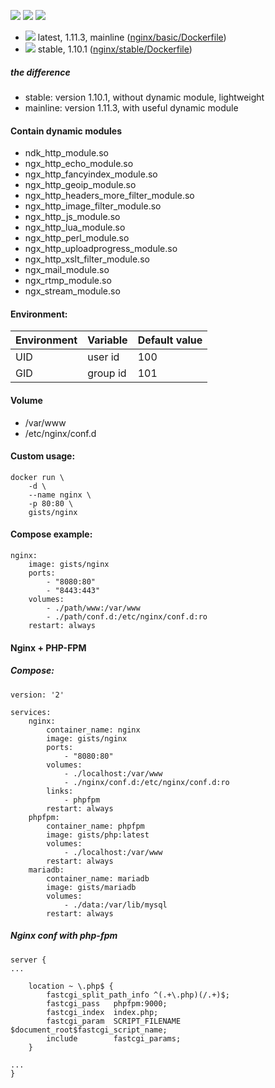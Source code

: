 ![](https://img.shields.io/docker/stars/gists/nginx.svg) ![](https://img.shields.io/docker/pulls/gists/nginx.svg) ![](https://img.shields.io/badge/Alpine-3.4-brightgreen.svg)

- ![](https://img.shields.io/badge/NGINX-1.11.3-brightgreen.svg) latest, 1.11.3, mainline ([nginx/basic/Dockerfile](https://github.com/iHavee/dockerfiles/blob/master/nginx/basic/Dockerfile))
- ![](https://img.shields.io/badge/NGINX-1.10.1-brightgreen.svg) stable, 1.10.1 ([nginx/stable/Dockerfile](https://github.com/iHavee/dockerfiles/blob/master/nginx/stable/Dockerfile))


##### the difference

- stable: version 1.10.1, without dynamic module, lightweight
- mainline: version 1.11.3, with useful dynamic module

#### Contain dynamic modules

- ndk_http_module.so
- ngx_http_echo_module.so
- ngx_http_fancyindex_module.so
- ngx_http_geoip_module.so
- ngx_http_headers_more_filter_module.so
- ngx_http_image_filter_module.so
- ngx_http_js_module.so
- ngx_http_lua_module.so
- ngx_http_perl_module.so
- ngx_http_uploadprogress_module.so
- ngx_http_xslt_filter_module.so
- ngx_mail_module.so
- ngx_rtmp_module.so
- ngx_stream_module.so

#### Environment:

| Environment | Variable | Default value |
|-------------|----------|---------------|
| UID         | user id  | 100           |
| GID         | group id | 101           |

#### Volume

- /var/www
- /etc/nginx/conf.d

#### Custom usage:

    docker run \
        -d \
        --name nginx \
        -p 80:80 \
        gists/nginx

#### Compose example:

    nginx:
        image: gists/nginx
        ports:
            - "8080:80"
            - "8443:443"
        volumes:
            - ./path/www:/var/www
            - ./path/conf.d:/etc/nginx/conf.d:ro
        restart: always

#### Nginx + PHP-FPM

##### Compose:

    version: '2'

    services:
        nginx:
            container_name: nginx
            image: gists/nginx
            ports:
                - "8080:80"
            volumes:
                - ./localhost:/var/www
                - ./nginx/conf.d:/etc/nginx/conf.d:ro
            links:
                - phpfpm
            restart: always
        phpfpm:
            container_name: phpfpm
            image: gists/php:latest
            volumes:
                - ./localhost:/var/www
            restart: always
        mariadb:
            container_name: mariadb
            image: gists/mariadb
            volumes:
                - ./data:/var/lib/mysql
            restart: always

##### Nginx conf with php-fpm

    server {
    ...

        location ~ \.php$ {
            fastcgi_split_path_info ^(.+\.php)(/.+)$;
            fastcgi_pass   phpfpm:9000;
            fastcgi_index  index.php;
            fastcgi_param  SCRIPT_FILENAME $document_root$fastcgi_script_name;
            include        fastcgi_params;
        }

    ...
    }
